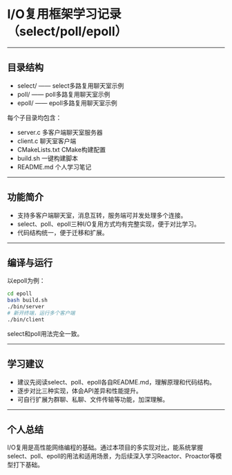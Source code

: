 # I/O复用框架学习记录（select/poll/epoll）

---

## 目录结构

- select/  —— select多路复用聊天室示例
- poll/    —— poll多路复用聊天室示例
- epoll/   —— epoll多路复用聊天室示例

每个子目录均包含：
- server.c  多客户端聊天室服务器
- client.c  聊天室客户端
- CMakeLists.txt  CMake构建配置
- build.sh  一键构建脚本
- README.md  个人学习笔记

---

## 功能简介

- 支持多客户端聊天室，消息互转，服务端可并发处理多个连接。
- select、poll、epoll三种I/O复用方式均有完整实现，便于对比学习。
- 代码结构统一，便于迁移和扩展。

---

## 编译与运行

以epoll为例：
```sh
cd epoll
bash build.sh
./bin/server
# 新开终端，运行多个客户端
./bin/client
```
select和poll用法完全一致。

---

## 学习建议

- 建议先阅读select、poll、epoll各自README.md，理解原理和代码结构。
- 逐步对比三种实现，体会API差异和性能提升。
- 可自行扩展为群聊、私聊、文件传输等功能，加深理解。

---

## 个人总结

I/O复用是高性能网络编程的基础。通过本项目的多实现对比，能系统掌握select、poll、epoll的用法和适用场景，为后续深入学习Reactor、Proactor等模型打下基础。
